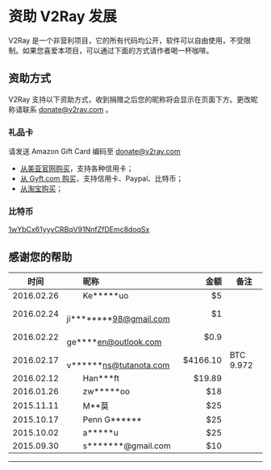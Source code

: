 # 资助 V2Ray 发展

V2Ray 是一个非营利项目，它的所有代码均公开，软件可以自由使用，不受限制。如果您喜爱本项目，可以通过下面的方式请作者喝一杯咖啡。

## 资助方式
V2Ray 支持以下资助方式，收到捐赠之后您的昵称将会显示在页面下方。更改昵称请联系 donate@v2ray.com 。

### 礼品卡
请发送 Amazon Gift Card 编码至  donate@v2ray.com
* [从美亚官网购买](https://www.amazon.com/gp/product/B004LLIKVU/gcrnsts?ie=UTF8&qid=1443538350&ref_=lp_2238192011_1_1&s=gift-cards&sr=1-1)，支持各种信用卡；
* [从 Gyft.com 购买](https://www.gyft.com/buy-gift-cards/amazon-com/)，支持信用卡、Paypal、比特币；
* [从淘宝购买](https://item.taobao.com/item.htm?spm=a1z10.1-c.w4004-2453035200.3.9kuOxr&id=13282934840)；

### 比特币
[1wYbCx61yyyCRBqV91NnfZfDEmc8doqSx](https://blockchain.info/address/1wYbCx61yyyCRBqV91NnfZfDEmc8doqSx)

## 感谢您的帮助

时间       |　　昵称                         |　金额   |备注
:---------:|:--------------------------------|--------:|-----
2016.02.26 |　　Ke\*\*\*\*\*uo                | $5       |
2016.02.24 |　　ji\*\*\*\*\*\*\*\*98@gmail.com| $1       |
2016.02.22 |　　ge\*\*\*\*en@outlook.com     | $0.9     |
2016.02.17 |　　v\*\*\*\*\*\*ns@tutanota.com | $4166.10 |BTC 9.972
2016.02.12 |　　Han\*\*\*ft                  |  $19.89  |　
2016.01.26 |　　zw\*\*\*\*\*oo               |　$18     |　
2015.11.11 |　　M\*\*莫                      |　$25     |　
2015.10.17 |　　Penn G\*\*\*\*\*\*           |　$25     |　
2015.10.02 |　　a\*\*\*\*\*u                 |　$25     |　
2015.09.30 |　　s\*\*\*\*\*\*\*@gmail.com    |　$10     |　
----------------------------------------------------------------
